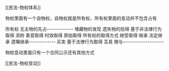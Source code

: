 [[民法-物权体系]]

物权里面有一个自物权，自物权就是所有权，所有权里面的变动并不包含占有


所有权
						无主物的先占-------------
						埋藏物的发现
						遗失物的拾得
						                 基于非法律行为取得
						添附
						善意取得
						时效取得
				原始取得
所有权的取得方式
				继受取得
						继承
							法定继承
							遗嘱继承-------------
						买卖
									基于法律行为取得
						互易
						赠与--------------------

物权变动里面只有一个合同公示还有其他方式

[[民法-物权变动]]

